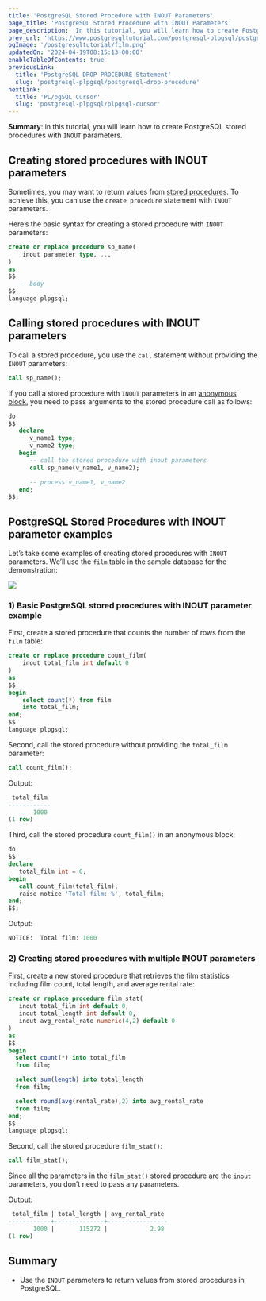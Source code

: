 ```yaml
---
title: 'PostgreSQL Stored Procedure with INOUT Parameters'
page_title: 'PostgreSQL Stored Procedure with INOUT Parameters'
page_description: 'In this tutorial, you will learn how to create PostgreSQL stored procedures with INOUT parameters.'
prev_url: 'https://www.postgresqltutorial.com/postgresql-plpgsql/postgresql-stored-procedure-with-inout-parameters/'
ogImage: '/postgresqltutorial/film.png'
updatedOn: '2024-04-19T08:15:13+00:00'
enableTableOfContents: true
previousLink:
  title: 'PostgreSQL DROP PROCEDURE Statement'
  slug: 'postgresql-plpgsql/postgresql-drop-procedure'
nextLink:
  title: 'PL/pgSQL Cursor'
  slug: 'postgresql-plpgsql/plpgsql-cursor'
---
```


**Summary**: in this tutorial, you will learn how to create PostgreSQL stored procedures with `INOUT` parameters.

## Creating stored procedures with INOUT parameters

Sometimes, you may want to return values from [stored procedures](postgresql-create-procedure). To achieve this, you can use the `create procedure` statement with `INOUT` parameters.

Here’s the basic syntax for creating a stored procedure with `INOUT` parameters:

```sql
create or replace procedure sp_name(
    inout parameter type, ...
)
as
$$
   -- body
$$
language plpgsql;
```

## Calling stored procedures with INOUT parameters

To call a stored procedure, you use the `call` statement without providing the `INOUT` parameters:

```sql
call sp_name();
```

If you call a stored procedure with `INOUT` parameters in an [anonymous block](plpgsql-block-structure), you need to pass arguments to the stored procedure call as follows:

```sql
do
$$
   declare
      v_name1 type;
      v_name2 type;
   begin
      -- call the stored procedure with inout parameters
      call sp_name(v_name1, v_name2);

      -- process v_name1, v_name2
   end;
$$;
```

## PostgreSQL Stored Procedures with INOUT parameter examples

Let’s take some examples of creating stored procedures with `INOUT` parameters. We’ll use the `film` table in the sample database for the demonstration:

![](/postgresqltutorial/film.png)

### 1\) Basic PostgreSQL stored procedures with INOUT parameter example

First, create a stored procedure that counts the number of rows from the `film` table:

```sql
create or replace procedure count_film(
    inout total_film int default 0
)
as
$$
begin
    select count(*) from film
    into total_film;
end;
$$
language plpgsql;
```

Second, call the stored procedure without providing the `total_film` parameter:

```sql
call count_film();
```

Output:

```sql
 total_film
------------
       1000
(1 row)
```

Third, call the stored procedure `count_film()` in an anonymous block:

```sql
do
$$
declare
   total_film int = 0;
begin
   call count_film(total_film);
   raise notice 'Total film: %', total_film;
end;
$$;
```

Output:

```sql
NOTICE:  Total film: 1000
```

### 2\) Creating stored procedures with multiple INOUT parameters

First, create a new stored procedure that retrieves the film statistics including film count, total length, and average rental rate:

```sql
create or replace procedure film_stat(
   inout total_film int default 0,
   inout total_length int default 0,
   inout avg_rental_rate numeric(4,2) default 0
)
as
$$
begin
  select count(*) into total_film
  from film;

  select sum(length) into total_length
  from film;

  select round(avg(rental_rate),2) into avg_rental_rate
  from film;
end;
$$
language plpgsql;
```

Second, call the stored procedure `film_stat()`:

```sql
call film_stat();
```

Since all the parameters in the `film_stat()` stored procedure are the `inout` parameters, you don’t need to pass any parameters.

Output:

```sql
 total_film | total_length | avg_rental_rate
------------+--------------+-----------------
       1000 |       115272 |            2.98
(1 row)
```

## Summary

- Use the `INOUT` parameters to return values from stored procedures in PostgreSQL.
